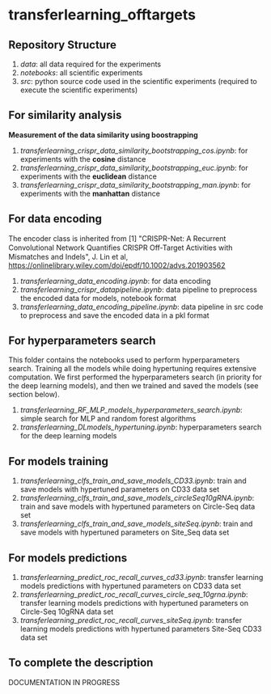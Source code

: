 # transferlearning_offtargets

## Repository Structure

1. _data_: all data required for the experiments
2. _notebooks_: all scientific experiments
3. _src_: python source code used in the scientific experiments (required to execute the scientific experiments)


## For similarity analysis

**Measurement of the data similarity using boostrapping**

1. _transferlearning_crispr_data_similarity_bootstrapping_cos.ipynb_: for experiments with the **cosine** distance
2. _transferlearning_crispr_data_similarity_bootstrapping_euc.ipynb_: for experiments with the **euclidean** distance
3. _transferlearning_crispr_data_similarity_bootstrapping_man.ipynb_: for experiments with the **manhattan** distance


## For data encoding 

The encoder class is inherited from [1] "CRISPR-Net: A Recurrent Convolutional Network Quantiﬁes CRISPR Off-Target Activities with Mismatches and Indels", J. Lin et al, https://onlinelibrary.wiley.com/doi/epdf/10.1002/advs.201903562

1. _transferlearning_data_encoding.ipynb_: for data encoding
2. _transferlearning_crispr_datapipeline.ipynb_: data pipeline to preprocess the encoded data for models, notebook format
3. _transferlearning_data_encoding_pipeline.ipynb_: data pipeline in src code to preprocess and save the encoded data in a pkl format


## For hyperparameters search 

This folder contains the notebooks used to perform hyperparameters search. 
Training all the models while doing hypertuning requires extensive computation.
We first performed the hyperparameters search (in priority for the deep learning models), and then we trained and saved the models (see section below).

1. _transferlearning_RF_MLP_models_hyperparameters_search.ipynb_: simple search for MLP and random forest algorithms
2. _transferlearning_DLmodels_hypertuning.ipynb_: hyperparameters search for the deep learning models


## For models training

1. _transferlearning_clfs_train_and_save_models_CD33.ipynb_: train and save models with hypertuned parameters on CD33 data set
2. _transferlearning_clfs_train_and_save_models_circleSeq10gRNA.ipynb_: train and save models with hypertuned parameters on Circle-Seq data set
3. _transferlearning_clfs_train_and_save_models_siteSeq.ipynb_: train and save models with hypertuned parameters on Site_Seq data set


## For models predictions

1. _transferlearning_predict_roc_recall_curves_cd33.ipynb_: transfer learning models predictions with hypertuned parameters on CD33 data set
2. _transferlearning_predict_roc_recall_curves_circle_seq_10grna.ipynb_: transfer learning models predictions with hypertuned parameters on Circle-Seq 10gRNA data set
3. _transferlearning_predict_roc_recall_curves_siteSeq.ipynb_: transfer learning models predictions with hypertuned parameters Site-Seq CD33 data set 

## To complete the description

DOCUMENTATION IN PROGRESS

